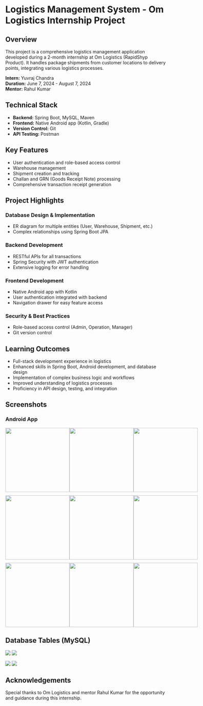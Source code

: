 # Logistics Management System - Om Logistics Internship Project

## Overview
This project is a comprehensive logistics management application developed during a 2-month internship at Om Logistics (RapidShyp Product). It handles package shipments from customer locations to delivery points, integrating various logistics processes.

**Intern:** Yuvraj Chandra  
**Duration:** June 7, 2024 - August 7, 2024  
**Mentor:** Rahul Kumar

## Technical Stack
- **Backend:** Spring Boot, MySQL, Maven
- **Frontend:** Native Android app (Kotlin, Gradle)
- **Version Control:** Git
- **API Testing:** Postman

## Key Features
- User authentication and role-based access control
- Warehouse management
- Shipment creation and tracking
- Challan and GRN (Goods Receipt Note) processing
- Comprehensive transaction receipt generation

## Project Highlights

### Database Design & Implementation
- ER diagram for multiple entities (User, Warehouse, Shipment, etc.)
- Complex relationships using Spring Boot JPA

### Backend Development
- RESTful APIs for all transactions
- Spring Security with JWT authentication
- Extensive logging for error handling

### Frontend Development
- Native Android app with Kotlin
- User authentication integrated with backend
- Navigation drawer for easy feature access

### Security & Best Practices
- Role-based access control (Admin, Operation, Manager)
- Git version control

## Learning Outcomes
- Full-stack development experience in logistics
- Enhanced skills in Spring Boot, Android development, and database design
- Implementation of complex business logic and workflows
- Improved understanding of logistics processes
- Proficiency in API design, testing, and integration

## Screenshots

### Android App
<div style="display: flex; justify-content: space-between;">
  <img src="https://github.com/user-attachments/assets/b0005cda-8150-4d07-9843-39e6c87889df" width="200" height="200"/>
  <img src="https://github.com/user-attachments/assets/0e4e2259-88e6-42c0-8934-f2c51a15b82b" width="200" height="200"/> 
  <img src="https://github.com/user-attachments/assets/a61a8701-2d79-4c83-85a3-e442d8176945" width="200" height="200"/>
</div>
<div style="display: flex; justify-content: space-between; margin-top: 10px;">
  <img src="https://github.com/user-attachments/assets/83aac114-08ca-4563-8881-966f9992d6c8" width="200" height="200"/>
  <img src="https://github.com/user-attachments/assets/42410c08-c2aa-48ea-8dc9-dc0012e4dc3b" width="200" height="200"/>
  <img src="https://github.com/user-attachments/assets/5d10953f-7e78-46f6-b5ac-5367a01d2ca6" width="200" height="200"/>
</div>
<div style="display: flex; justify-content: space-between; margin-top: 10px;">
  <img src="https://github.com/user-attachments/assets/34619661-5650-4c01-b6f9-897f53a86044" width="200" height="200"/>
  <img src="https://github.com/user-attachments/assets/9eb02a1d-6c08-4652-9933-f81076e93ca8" width="200" height="200"/>
  <img src="https://github.com/user-attachments/assets/1ed1d89a-e1f4-4c16-8d54-2787ef788e6f" width="200" height="200"/>
</div>


## Database Tables (MySQL)

<p float="left">
  <img src="https://github.com/user-attachments/assets/7b2e0aba-25f6-4e5a-b140-412314f76c1a" />
   <img src="https://github.com/user-attachments/assets/945f3e33-6a5a-4312-852b-5294b80c6180" />
</p>
<p float="left">
  <img src="https://github.com/user-attachments/assets/5b0c53b2-7097-4e88-93d9-d3e1a23d8413" />
  <img src="https://github.com/user-attachments/assets/373f8208-f7d6-4752-93d8-1b5e80c0227a" />
</p>

## Acknowledgements
Special thanks to Om Logistics and mentor Rahul Kumar for the opportunity and guidance during this internship.
